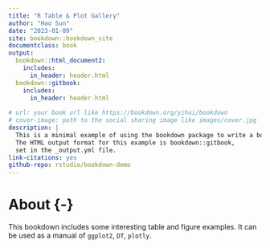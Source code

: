 ```yaml
--- 
title: "R Table & Plot Gallery"
author: "Hao Sun"
date: "2023-01-09"
site: bookdown::bookdown_site
documentclass: book
output:
  bookdown::html_document2:
    includes:
      in_header: header.html
  bookdown::gitbook:
    includes:
      in_header: header.html
  
# url: your book url like https://bookdown.org/yihui/bookdown
# cover-image: path to the social sharing image like images/cover.jpg
description: |
  This is a minimal example of using the bookdown package to write a book.
  The HTML output format for this example is bookdown::gitbook,
  set in the _output.yml file.
link-citations: yes
github-repo: rstudio/bookdown-demo
---
```


# About {-}

This bookdown includes some interesting table and figure examples. It can be used as a manual of `ggplot2`, `DT`, `plotly`. 


